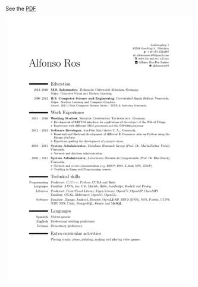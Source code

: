See the [PDF](https://github.com/alfonsoros88/cv/raw/master/en/cv.pdf)

![cv](https://raw.githubusercontent.com/alfonsoros88/cv/master/images/cv.png)
